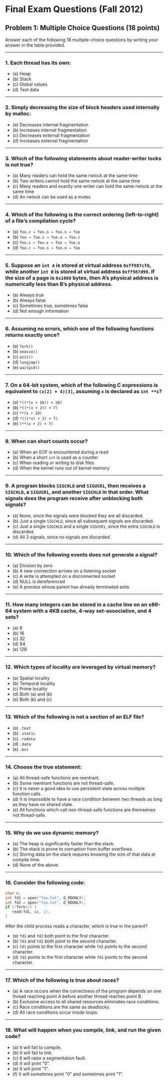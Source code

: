 # Final Exam Questions (Fall 2012)

## Problem 1: Multiple Choice Questions (18 points)

Answer each of the following 18 multiple-choice questions by writing your answer in the table provided.

---

### 1. Each thread has its own:
- (a) Heap  
- (b) Stack  
- (c) Global values  
- (d) Text data  

---

### 2. Simply decreasing the size of block headers used internally by malloc:
- (a) Decreases internal fragmentation  
- (b) Increases internal fragmentation  
- (c) Decreases external fragmentation  
- (d) Increases external fragmentation  

---

### 3. Which of the following statements about reader-writer locks is not true?
- (a) Many readers can hold the same rwlock at the same time  
- (b) Two writers cannot hold the same rwlock at the same time  
- (c) Many readers and exactly one writer can hold the same rwlock at the same time  
- (d) An rwlock can be used as a mutex  

---

### 4. Which of the following is the correct ordering (left-to-right) of a file’s compilation cycle?
- (a) `foo.c → foo.o → foo.s → foo`  
- (b) `foo → foo.s → foo.o → foo.c`  
- (c) `foo.c → foo.s → foo → foo.o`  
- (d) `foo.c → foo.s → foo.o → foo`  

---

### 5. Suppose an `int A` is stored at virtual address `0xff987cf0`, while another `int B` is stored at virtual address `0xff987d98`. If the size of a page is `0x1000` bytes, then A’s physical address is numerically less than B’s physical address.
- (a) Always true  
- (b) Always false  
- (c) Sometimes true, sometimes false  
- (d) Not enough information  

---

### 6. Assuming no errors, which one of the following functions returns exactly once?
- (a) `fork()`  
- (b) `execve()`  
- (c) `exit()`  
- (d) `longjmp()`  
- (e) `waitpid()`  

---

### 7. On a 64-bit system, which of the following C expressions is equivalent to `(x[2] + 4)[3]`, assuming `x` is declared as `int **x`?
- (a) `*((*(x + 16)) + 28)`  
- (b) `*((*(x + 2)) + 7)`  
- (c) `**(x + 28)`  
- (d) `*(((*x) + 2) + 7)`  
- (e) `(**(x + 2) + 7)`  

---

### 8. When can short counts occur?
- (a) When an EOF is encountered during a read  
- (b) When a short `int` is used as a counter  
- (c) When reading or writing to disk files  
- (d) When the kernel runs out of kernel memory  

---

### 9. A program blocks `SIGCHLD` and `SIGUSR1`, then receives a `SIGCHLD`, a `SIGUSR1`, and another `SIGCHLD` in that order. What signals does the program receive after unblocking both signals?
- (a) None, since the signals were blocked they are all discarded.  
- (b) Just a single `SIGCHLD`, since all subsequent signals are discarded.  
- (c) Just a single `SIGCHLD` and a single `SIGUSR1`, since the extra `SIGCHLD` is discarded.  
- (d) All 3 signals, since no signals are discarded.  

---

### 10. Which of the following events does not generate a signal?
- (a) Division by zero  
- (b) A new connection arrives on a listening socket  
- (c) A write is attempted on a disconnected socket  
- (d) NULL is dereferenced  
- (e) A process whose parent has already terminated exits  

---

### 11. How many integers can be stored in a cache line on an x86-64 system with a 4KB cache, 4-way set-associative, and 4 sets?
- (a) 8  
- (b) 16  
- (c) 32  
- (d) 64  
- (e) 128  

---

### 12. Which types of locality are leveraged by virtual memory?
- (a) Spatial locality  
- (b) Temporal locality  
- (c) Prime locality  
- (d) Both (a) and (b)  
- (e) Both (b) and (c)  

---

### 13. Which of the following is not a section of an ELF file?
- (a) `.text`  
- (b) `.static`  
- (c) `.rodata`  
- (d) `.data`  
- (e) `.bss`  

---

### 14. Choose the true statement:
- (a) All thread-safe functions are reentrant.  
- (b) Some reentrant functions are not thread-safe.  
- (c) It is never a good idea to use persistent state across multiple function calls.  
- (d) It is impossible to have a race condition between two threads as long as they have no shared state.  
- (e) All functions which call non-thread-safe functions are themselves not thread-safe.  

---

### 15. Why do we use dynamic memory?
- (a) The heap is significantly faster than the stack.  
- (b) The stack is prone to corruption from buffer overflows.  
- (c) Storing data on the stack requires knowing the size of that data at compile time.  
- (d) None of the above.  

---

### 16. Consider the following code:

```c
char c;
int fd1 = open("foo.txt", O_RDONLY);
int fd2 = open("foo.txt", O_RDONLY);
if (!fork()) {
   read(fd1, &c, 1);
}
```

After the child process reads a character, which is true in the parent?
- (a) `fd1` and `fd2` both point to the first character.  
- (b) `fd1` and `fd2` both point to the second character.  
- (c) `fd1` points to the first character while `fd2` points to the second character.  
- (d) `fd2` points to the first character while `fd1` points to the second character.  

---

### 17. Which of the following is true about races?
- (a) A race occurs when the correctness of the program depends on one thread reaching point A before another thread reaches point B.  
- (b) Exclusive access to all shared resources eliminates race conditions.  
- (c) Race conditions are the same as deadlocks.  
- (d) All race conditions occur inside loops.  

---

### 18. What will happen when you compile, link, and run the given code?
- (a) It will fail to compile.  
- (b) It will fail to link.  
- (c) It will raise a segmentation fault.  
- (d) It will print "0".  
- (e) It will print "1".  
- (f) It will sometimes print "0" and sometimes print "1".  
